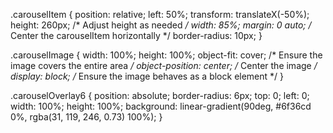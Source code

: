 .carouselItem {
  position: relative;
  left: 50%;
  transform: translateX(-50%);
  height: 260px; /* Adjust height as needed */
  width: 85%;
  margin: 0 auto; /* Center the carouselItem horizontally */
  border-radius: 10px;
}

.carouselImage {
  width: 100%;
  height: 100%;
  object-fit: cover; /* Ensure the image covers the entire area */
  object-position: center; /* Center the image */
  display: block; /* Ensure the image behaves as a block element */
}

.carouselOverlay6 {
  position: absolute;
  border-radius: 6px;
  top: 0;
  left: 0;
  width: 100%;
  height: 100%;
  background: linear-gradient(90deg, #6f36cd 0%, rgba(31, 119, 246, 0.73) 100%);
}

